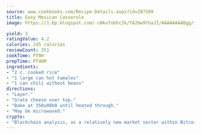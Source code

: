 ```yaml
---
source: www.cookbooks.com/Recipe-Details.aspx?id=287509
title: Easy Mexican Casserole
image: https://1.bp.blogspot.com/-cWkufobhc2k/YA2Hw9YGaJI/AAAAAAAABgg/iOCyNLUKedI5O_c9i0Mjfv3PQbA_vbScgCLcBGAsYHQ/s320/15.png

yield: 3
ratingValue: 4.2
calories: 245 calories
reviewCount: 351
cookTime: PT0H
prepTime: PT40M
ingredients:
- "2 c. cooked rice"
- "1 large can hot tamales"
- "1 can chili without beans"
directions:
- "Layer."
- "Grate cheese over top."
- "Bake at 350u00b0 until heated through."
- "May be microwaved."
crypto:
- "Blockchain analysis, as a relatively new market sector within Bitcoin, demonstrates the weakness of pseudonymity."
---
```


